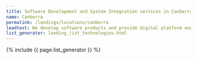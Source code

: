 ```yaml
---
title: Software Development and System Integration services in Canberra
name: Canberra
permalink: /landings/locations/canberra
leadtext: We develop software products and provide digital platform engineering services in across Australia, New Zeland and Asia
list_generator: landing_list_technologies.html
---
```

{% include {{ page.list_generator }} %}